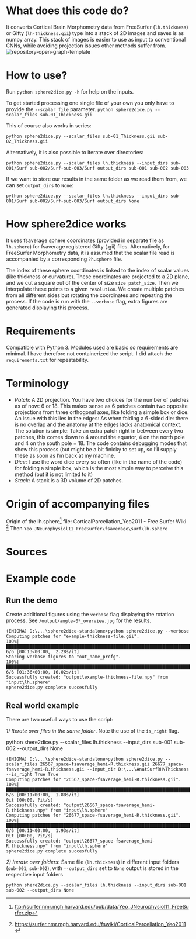 # What does this code do?

It converts Cortical Brain Morphometry data from FreeSurfer (`lh.thickness`) or Gifty (`lh-thickness.gii`) type into a stack of 2D images and saves is as numpy array. This stack of images is easier to use as input to conventional CNNs, while avoiding projection issues other methods suffer from.
![repository-open-graph-template](https://user-images.githubusercontent.com/38399483/158713220-cde45111-8d71-4e09-8c55-6516e6749ba8.png)
# How to use?

Run `python sphere2dice.py -h` for help on the inputs.

To get started processing one single file of your own you only have to provide the `--scalar_file` parameter.
`python sphere2dice.py --scalar_files sub-01_Thickness.gii `

This of course also works in series:

`python sphere2dice.py --scalar_files sub-01_Thickness.gii sub-02_Thickness.gii` 

Alternatively, it is also possible to iterate over directories:

`python sphere2dice.py --scalar_files lh.thickness --input_dirs sub-001/Surf sub-002/Surf-sub-003/Surf output_dirs sub-001 sub-002 sub-003`

If we want to store our results in the same folder as we read them from, we can set `output_dirs` to `None`:

`python sphere2dice.py --scalar_files lh.thickness --input_dirs sub-001/Surf sub-002/Surf-sub-003/Surf output_dirs None`

# How sphere2dice works
It uses fsaverage sphere coordinates (provided in separate file as `lh.sphere`) for fsaverage registered Gifty (.gii) files. Alternatively, for FreeSurfer Morphometry data, it is assumed that the scalar file read is accompanied by a corresponding `?h.sphere` file.

The index of these sphere coordinates is linked to the index of scalar values (like thickness or curvature).
These coordinates are projected to a 2D plane, and we cut a square out of the center of size `size patch_size`.
Then we interpolate these points to a given `resolution`. 
We create multiple patches from all different sides but rotating the coordinates and repeating the process.
If the code is run with the `--verbose` flag, extra figures are generated displaying this process.

# Requirements
Compatible with Python 3. 
Modules used are basic so requirements are minimal.
I have therefore not containerized the script.
I did attach the `requirements.txt` for repeatability. 

# Terminology
* *Patch*: A 2D projection. You have two choices for the number of patches as of now: 6 or 18. This makes sense as 6 patches contain two opposite projections from three orthogonal axes, like folding a simple box or dice. 
  An issue with this lies in the edges: As when folding a 6-sided die: there is no overlap and the anatomy at the edges lacks anatomical context. The solution is simple: Take an extra patch right in between every two patches, this comes down to 4 around the equator, 4 on the north pole and 4 on the south pole = 18.
  The code contains debugging modes that show this process (but might be a bit finicky to set up, so I’ll supply these as soon as I’m back at my machine.
* *Dice*: I use the word dice every so often (like in the name of the code) for folding a simple box, which is the most simple way to perceive this method (but it is not limited to it)
* *Stack*: A stack is a 3D volume of 2D patches. 

# Origin of accompanying files
Origin of the lh.sphere[^1] file: CorticalParcellation_Yeo2011 - Free Surfer Wiki [^2]
Then `Yeo_JNeurophysiol11_FreeSurfer\fsaverage\surf\lh.sphere`

# Sources
[^1]: ftp://surfer.nmr.mgh.harvard.edu/pub/data/Yeo_JNeurophysiol11_FreeSurfer.zip
[^2]: https://surfer.nmr.mgh.harvard.edu/fswiki/CorticalParcellation_Yeo2011

# Example code

## Run the demo
Create additional figures using the `verbose` flag displaying the rotation process.
See `/output/angle-0*_overview.jpg` for the results.

    (ENIGMA) D:\...\sphere2dice-standalone>python sphere2dice.py --verbose
    Computing patches for "example-thickness-file.gii".
    100%|████████████████████████████████████████████████████████████████████████████| 6/6 [00:13<00:00,  2.28s/it]
    Storing verbose figures to "out_name_prcfg".
    100%|████████████████████████████████████████████████████████████████████████████| 6/6 [01:36<00:00, 16.02s/it]
    Successfully created: "output\example-thickness-file.npy" from "input\lh.sphere"
    sphere2dice.py complete succesfully

## Real world example

There are two usefull ways to use the script:

*1) Iterate over files in the same folder*. Note the use of the `is_right` flag.

python shere2dice.py --scalar_files lh.thickness --input_dirs sub-001 sub-002 --output_dirs None

    (ENIGMA) D:\...\sphere2dice-standalone>python sphere2dice.py --scalar_files 26567_space-fsaverage_hemi-R.thickness.gii 26677_space-fsaverage_hemi-R.thickness.gii --input_dir D:\...\AnatSurfRH\Thickness --is_right True True
    Computing patches for "26567_space-fsaverage_hemi-R.thickness.gii".
    100%|████████████████████████████████████████████████████████████████████████████| 6/6 [00:11<00:00,  1.88s/it]
    0it [00:00, ?it/s]
    Successfully created: "output\26567_space-fsaverage_hemi-R.thickness.npy" from "input\lh.sphere"
    Computing patches for "26677_space-fsaverage_hemi-R.thickness.gii".
    100%|████████████████████████████████████████████████████████████████████████████| 6/6 [00:11<00:00,  1.93s/it]
    0it [00:00, ?it/s]
    Successfully created: "output\26677_space-fsaverage_hemi-R.thickness.npy" from "input\lh.sphere"
    sphere2dice.py complete succesfully

*2) Iterate over folders*: Same file (`lh.thickness`) in different input folders (`sub-001`,  `sub-002`), with `--output_dirs` set to `None`  output is stored in the respective input folders

```
python shere2dice.py --scalar_files lh.thickness --input_dirs sub-001 sub-002 --output_dirs None
```

